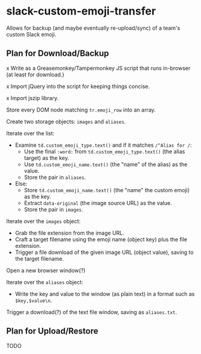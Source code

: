 # slack-custom-emoji-transfer
Allows for backup (and maybe eventually re-upload/sync) of a team's custom Slack emoji.


## Plan for Download/Backup

x Write as a Greasemonkey/Tampermonkey JS script that runs in-browser (at least for download.)

x Import jQuery into the script for keeping things concise.

x Import jszip library.

Store every DOM node matching `tr.emoji_row` into an array.

Create two storage objects: `images` and `aliases`.

Iterate over the list:

* Examine `td.custom_emoji_type.text()` and if it matches `/^Alias for /`:
  * Use the final `:word:` from `td.custom_emoji_type.text()` (the alias target) as the key.
  * Use `td.custom_emoji_name.text()` (the "name" of the alias) as the value.
  * Store the pair in `aliases`.
* Else:
  * Store `td.custom_emoji_name.text()` (the "name" the custom emoji) as the key.
  * Extract `data-original` (the image source URL) as the value.
  * Store the pair in `images`.

Iterate over the `images` object:

* Grab the file extension from the image URL.
* Craft a target filename using the emoji name (object key) plus the file extension.
* Trigger a file download of the given image URL (object value), saving to the target filename.

Open a new browser window(?)

Iterate over the `aliases` object:

* Write the key and value to the window (as plain text) in a format such as `$key,$value\n`.

Trigger a download(?) of the text file window, saving as `aliases.txt`.


## Plan for Upload/Restore

TODO
